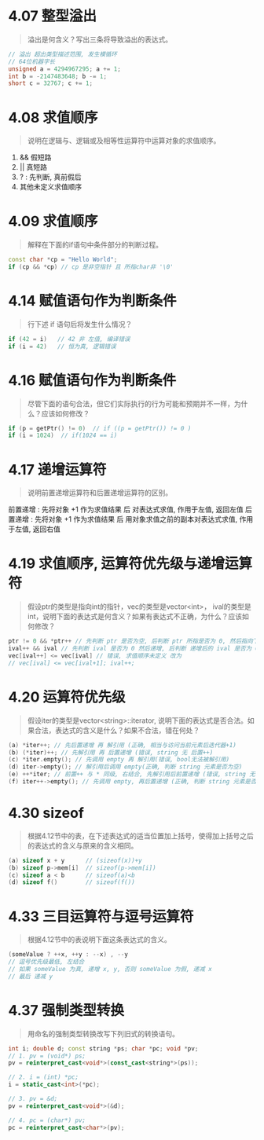 # 4.07 整型溢出
> 溢出是何含义？写出三条将导致溢出的表达式。
```c++
// 溢出 超出类型描述范围, 发生模循环
// 64位机器字长
unsigned a = 4294967295; a += 1;
int b = -2147483648; b -= 1;
short c = 32767; c += 1;
```

# 4.08 求值顺序
> 说明在逻辑与、逻辑或及相等性运算符中运算对象的求值顺序。

1. && 假短路
2. || 真短路
3. ? : 先判断, 真前假后
4. 其他未定义求值顺序

# 4.09 求值顺序
> 解释在下面的if语句中条件部分的判断过程。
```c++
const char *cp = "Hello World";
if (cp && *cp) // cp 是非空指针 且 所指char非 '\0'
```

# 4.14 赋值语句作为判断条件
> 行下述 if 语句后将发生什么情况？
```c++
if (42 = i)   // 42 非 左值, 编译错误
if (i = 42)   // 恒为真, 逻辑错误
```

# 4.16 赋值语句作为判断条件
> 尽管下面的语句合法，但它们实际执行的行为可能和预期并不一样，为什么？应该如何修改？
```c++
if (p = getPtr() != 0)  // if ((p = getPtr()) != 0 )
if (i = 1024)  // if(1024 == i)
```

# 4.17 递增运算符
> 说明前置递增运算符和后置递增运算符的区别。

前置递增 : 先将对象 +1 作为求值结果 后 对表达式求值, 作用于左值, 返回左值
后置递增 : 先将对象 +1 作为求值结果 后 用对象求值之前的副本对表达式求值, 作用于左值, 返回右值

# 4.19 求值顺序, 运算符优先级与递增运算符
> 假设ptr的类型是指向int的指针，vec的类型是vector\<int>，  ival的类型是int，说明下面的表达式是何含义？如果有表达式不正确，为什么？应该如何修改？
```c++
ptr != 0 && *ptr++ // 先判断 ptr 是否为空, 后判断 ptr 所指是否为 0, 然后指向下一个对象
ival++ && ival // 先判断 ival 是否为 0 然后递增, 后判断 递增后的 ival 是否为 0
vec[ival++] <= vec[ival] // 错误, 求值顺序未定义 改为
// vec[ival] <= vec[ival+1]; ival++;
```

# 4.20 运算符优先级
> 假设iter的类型是vector\<string>::iterator, 说明下面的表达式是否合法。如果合法，表达式的含义是什么？如果不合法，错在何处？
```c++
(a) *iter++; // 先后置递增 再 解引用 (正确, 相当与访问当前元素后迭代器+1)
(b) (*iter)++; // 先解引用 再 后置递增 (错误, string 无 后置++)
(c) *iter.empty(); // 先调用 empty 再 解引用(错误, bool无法被解引用)
(d) iter->empty(); // 解引用后调用 empty(正确, 判断 string 元素是否为空)
(e) ++*iter; // 前置++ 与 * 同级, 右结合, 先解引用后前置递增 (错误, string 无 后置++ )
(f) iter++->empty(); // 先调用 empty, 再后置递增 (正确, 判断 string 元素是否为空 后 指向下一个元素)
```

# 4.30 sizeof
> 根据4.12节中的表，在下述表达式的适当位置加上括号，使得加上括号之后的表达式的含义与原来的含义相同。
```c++
(a) sizeof x + y      // (sizeof(x))+y
(b) sizeof p->mem[i]  // sizeof(p->mem[i])
(c) sizeof a < b      // sizeof(a)<b
(d) sizeof f() 		  // sizeof(f())
```

# 4.33 三目运算符与逗号运算符
> 根据4.12节中的表说明下面这条表达式的含义。
```c++
(someValue ? ++x, ++y : --x) , --y
// 逗号优先级最低, 左结合 
// 如果 someValue 为真, 递增 x, y, 否则 someValue 为假, 递减 x
// 最后 递减 y
```

# 4.37 强制类型转换
> 用命名的强制类型转换改写下列旧式的转换语句。
```c++
int i; double d; const string *ps; char *pc; void *pv;
// 1. pv = (void*) ps; 
pv = reinterpret_cast<void*>(const_cast<string*>(ps));

// 2. i = (int) *pc;
i = static_cast<int>(*pc);

// 3. pv = &d;
pv = reinterpret_cast<void*>(&d);

// 4. pc = (char*) pv;
pc = reinterpret_cast<char*>(pv);
```